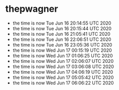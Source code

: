 # thepwagner

* the time is now Tue Jun 16 20:14:55 UTC 2020
* the time is now Tue Jun 16 20:15:44 UTC 2020
* the time is now Tue Jun 16 21:05:41 UTC 2020
* the time is now Tue Jun 16 22:06:51 UTC 2020
* the time is now Tue Jun 16 23:05:36 UTC 2020
* the time is now Wed Jun 17 00:15:19 UTC 2020
* the time is now Wed Jun 17 01:06:25 UTC 2020
* the time is now Wed Jun 17 02:06:07 UTC 2020
* the time is now Wed Jun 17 03:06:08 UTC 2020
* the time is now Wed Jun 17 04:06:19 UTC 2020
* the time is now Wed Jun 17 05:05:42 UTC 2020
* the time is now Wed Jun 17 06:06:22 UTC 2020
